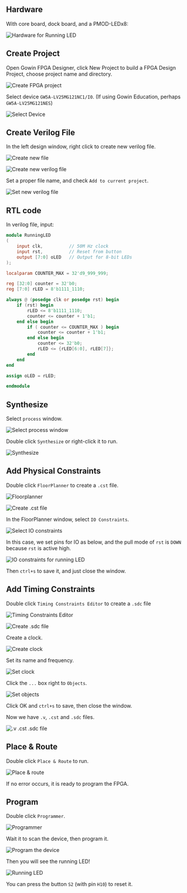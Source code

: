 ## Hardware

With core board, dock board, and a PMOD-LEDx8:

![Hardware for Running LED](../images/running_LED_hardware.jpg)


## Create Project

Open Gowin FPGA Designer, click New Project to build a FPGA Design Project, choose project name and directory.

![Create FPGA project](../images/create_fpga_project.png)

Select device `GW5A-LV25MG121NC1/I0`. (If using Gowin Education, perhaps `GW5A-LV25MG121NES`)

![Select Device](../images/select_device.png)


## Create Verilog File

In the left design window, right click to create new verilog file.

![Create new file](../images/create_new_file.png)

![Create new verilog file](../images/create_new_verilog_file.png)

Set a proper file name, and check `Add to current project`.

![Set new verilog file](../images/set_new_verilog_file.png)


## RTL code

In verilog file, input:

```verilog
module RunningLED
(
    input clk,          // 50M Hz clock
    input rst,          // Reset from button
    output [7:0] oLED   // Output for 8-bit LEDs
);

localparam COUNTER_MAX = 32'd9_999_999;

reg [32:0] counter = 32'b0;
reg [7:0] rLED = 8'b1111_1110;

always @ (posedge clk or posedge rst) begin
    if (rst) begin
        rLED <= 8'b1111_1110;
        counter <= counter + 1'b1;
    end else begin
        if ( counter <= COUNTER_MAX ) begin
            counter <= counter + 1'b1;
        end else begin
            counter <= 32'b0;
            rLED <= {rLED[6:0], rLED[7]};
        end
    end
end

assign oLED = rLED;

endmodule
```


## Synthesize

Select `process` window.

![Select process window](../images/select_process_window.png)

Double click `Synthesize` or right-click it to run.

![Synthesize](../images/synthesize.png)


## Add Physical Constraints

Double click `FloorPlanner` to create a `.cst` file.

![Floorplanner](../images/floorplanner.png)

![Create .cst file](../images/create_cst_file.png)

In the FloorPlanner window, select `IO Constraints`.

![Select IO constraints](../images/select_IO_constraints.png)

In this case, we set pins for IO as below, and the pull mode of `rst` is `DOWN` because `rst` is active high.

![IO constraints for running LED](../images/IO_constraints_running_LED.png)

Then `ctrl+s` to save it, and just close the window.


## Add Timing Constraints

Double click `Timing Constraints Editor` to create a `.sdc` file

![Timing Constraints Editor](../images/timing_constraints_editor.png)

![Create .sdc file](../images/create_sdc_file.png)

Create a clock.

![Create clock](../images/create_clock.png)

Set its name and frequency.

![Set clock](../images/set_clock.png)

Click the `...` box right to `Objects`.

![Set objects](../images/select_objects_clk.png)

Click OK and `ctrl+s` to save, then close the window.

Now we have `.v`, `.cst` and `.sdc` files.

![.v .cst .sdc file](../images/v_cst_sdc_file.png)


## Place & Route

Double click `Place & Route` to run.

![Place & route](../images/place_and_route.png)

If no error occurs, it is ready to program the FPGA.


## Program

Double click `Programmer`.

![Programmer](../images/programmer.png)

Wait it to scan the device, then program it.

![Program the device](../images/program_device.png)

Then you will see the running LED!

![Running LED](../images/running_led.gif)

You can press the button `S2` (with pin `H10`) to reset it.
 